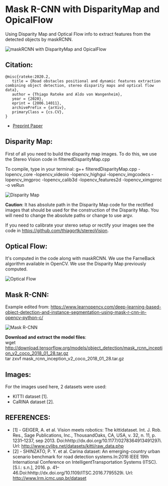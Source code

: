 # Mask R-CNN with DisparityMap and OpicalFlow
Using Disparity Map and Optical Flow info to extract features from the detected objects by maskRCNN.

![maskRCNN with DisparityMap and OpicalFlow](https://i.imgur.com/kweos0Q.png)

 ## Citation:
 ```
@misc{rateke:2020.2,
    title = {Road obstacles positional and dynamic features extraction combining object detection, stereo disparity maps and optical flow data},
    author = {Thiago Rateke and Aldo von Wangenheim},
    year = {2020},
    eprint = {2006.14011},
    archivePrefix = {arXiv},
    primaryClass = {cs.CV},
}
```
 - [Preprint Paper](https://www.researchgate.net/publication/342464877_Road_obstacles_positional_and_dynamic_features_extraction_combining_object_detection_stereo_disparity_maps_and_optical_flow_data)
 

## Disparity Map: 
First of all you need to build the disparity map images. To do this, we use the Stereo Vision code in filteredDisparityMap.cpp

To compile, type in your terminal: g++ filteredDisparityMap.cpp -lopencv_core -lopencv_videoio -lopencv_highgui -lopencv_imgcodecs -lopencv_imgproc -lopencv_calib3d -lopencv_features2d -lopencv_ximgproc -o veRun

![Disparity Map](https://i.imgur.com/272ZWIP.png)

**Caution**: It has absolute path in the Disparity Map code for the rectified images that should be used for the construction of the Disparity Map. You will need to change the absolute paths or change to use argv.

If you need to calibrate your stereo setup or rectify your images see the code in https://github.com/thiagortk/stereoVision.

## Optical Flow: 
It's  computed in the code along with maskRCNN. We use the FarneBack algorithm available in OpenCV. We use the Disparity Map previously computed.

![Optical Flow](https://i.imgur.com/gjI1yCr.png)

## Mask R-CNN:
Example edited from: https://www.learnopencv.com/deep-learning-based-object-detection-and-instance-segmentation-using-mask-r-cnn-in-opencv-python-c/

![Mask R-CNN](https://i.imgur.com/DXkW2uM.png)

**Download and extract the model files**: <br/>
wget http://download.tensorflow.org/models/object_detection/mask_rcnn_inception_v2_coco_2018_01_28.tar.gz <br/>
tar zxvf mask_rcnn_inception_v2_coco_2018_01_28.tar.gz

## Images:
For the images used here, 2 datasets were used:
 - KITTI dataset [1].
 - CaRINA dataset [2].
 
## REFERENCES:
- [1] - GEIGER, A. et al. Vision meets robotics: The kittidataset. Int. J. Rob. Res., Sage Publications, Inc., ThousandOaks, CA, USA, v. 32, n. 11, p. 1231–1237, sep 2013. Doi:hhttp://dx.doi.org/10.1177/0278364913491297i. Url: http://www.cvlibs.net/datasets/kitti/raw_data.php </br>
- [2] - SHINZATO, P. Y. et al. Carina dataset: An emerging-country urban scenario benchmark for road detection systems.In:2016 IEEE 19th International Conference on IntelligentTransportation Systems (ITSC). [S.l.:  s.n.], 2016. p. 41–46.Doi:hhttp://dx.doi.org/10.1109/ITSC.2016.7795529i. Url: http://www.lrm.icmc.usp.br/dataset  </br>
